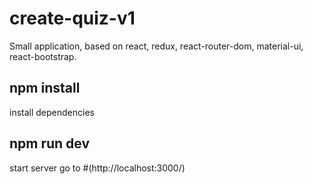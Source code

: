 # create-quiz-v1
Small application, based on react, redux, react-router-dom, material-ui, react-bootstrap.

## npm install
install dependencies

## npm run dev
start server
go to #(http://localhost:3000/)